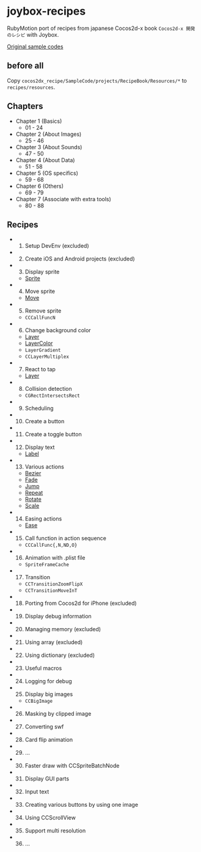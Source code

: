 # joybox-recipes

RubyMotion port of recipes from japanese Cocos2d-x book `Cocos2d-x 開発のレシピ` with Joybox.

[Original sample codes](https://github.com/syuhari/cocos2dx_recipe)

## before all
Copy `cocos2dx_recipe/SampleCode/projects/RecipeBook/Resources/*` to `recipes/resources`.

## Chapters

 * Chapter 1 (Basics)
   * 01 - 24
 * Chapter 2 (About Images)
   * 25 - 46
 * Chapter 3 (About Sounds)
   * 47 - 50
 * Chapter 4 (About Data)
   * 51 - 58
 * Chapter 5 (OS specifics)
   * 59 - 68
 * Chapter 6 (Others)
   * 69 - 79
 * Chapter 7 (Associate with extra tools)
   * 80 - 88

## Recipes

 * 01. Setup DevEnv (excluded)
 * 02. Create iOS and Android projects (excluded)
 * 03. Display sprite
   * [Sprite](http://joybox.io/documentation/sprite/)
 * 04. Move sprite
   * [Move](http://joybox.io/documentation/move/)
 * 05. Remove sprite
   * `CCCallFuncN`
 * 06. Change background color
   * [Layer](http://joybox.io/documentation/layer/)
   * [LayerColor](http://joybox.io/documentation/layer-color/)
   * `LayerGradient`
   * `CCLayerMultiplex`
 * 07. React to tap
   * [Layer](http://joybox.io/documentation/layer/)
 * 08. Collision detection
   * `CGRectIntersectsRect`
 * 09. Scheduling
 * 10. Create a button
 * 11. Create a toggle button
 * 12. Display text
   * [Label](http://joybox.io/documentation/label/)
 * 13. Various actions
   * [Bezier](http://joybox.io/documentation/bezier/)
   * [Fade](http://joybox.io/documentation/fade/)
   * [Jump](http://joybox.io/documentation/jump/)
   * [Repeat](http://joybox.io/documentation/repeat/)
   * [Rotate](http://joybox.io/documentation/rotate/)
   * [Scale](http://joybox.io/documentation/scale/)
 * 14. Easing actions
   * [Ease](http://joybox.io/documentation/ease/)
 * 15. Call function in action sequence
   * `CCCallFunc{,N,ND,O}`
 * 16. Animation with .plist file
   * `SpriteFrameCache`
 * 17. Transition
   * `CCTransitionZoomFlipX`
   * `CCTransitionMoveInT`
 * 18. Porting from Cocos2d for iPhone (excluded)
 * 19. Display debug information
 * 20. Managing memory (excluded)
 * 21. Using array (excluded)
 * 22. Using dictionary (excluded)
 * 23. Useful macros
 * 24. Logging for debug
 * 25. Display big images
   * `CCBigImage`
 * 26. Masking by clipped image
 * 27. Converting swf
 * 28. Card flip animation
 * 29. ...
 * 30. Faster draw with CCSpriteBatchNode
 * 31. Display GUI parts
 * 32. Input text
 * 33. Creating various buttons by using one image
 * 34. Using CCScrollView
 * 35. Support multi resolution
 * 36. ...


